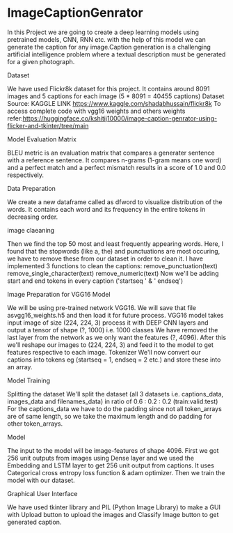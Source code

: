 # ImageCaptionGenrator
In this Project we are going to create a deep learning models using pretrained models, CNN, RNN etc. with the help of this model we can generate the caption for any image.Caption generation is a challenging artificial intelligence problem where a textual description must be generated for a given photograph.

Dataset

We have used Flickr8k dataset for this project. It contains around 8091 images and 5 captions for each image (5 * 8091 = 40455 captions)
Dataset Source: KAGGLE LINK https://www.kaggle.com/shadabhussain/flickr8k
To access complete code with vgg16 weights and others weights refer:https://huggingface.co/kshitij10000/image-caption-genrator-using-flicker-and-tkinter/tree/main

Model Evaluation Matrix

BLEU metric is an evaluation matrix that compares a generater sentence with a reference sentence. It compares n-grams (1-gram means one word) and a perfect match and a perfect mismatch results in a score of 1.0 and 0.0 respectively.

Data Preparation

We create a new dataframe called as dfword to visualize distribution of the words. It contains each word and its frequency in the entire tokens in decreasing order.

image claeaning

Then we find the top 50 most and least frequently appearing words. Here, I found that the stopwords (like a, the) and punctuations are most occuring, we have to remove these from our dataset in order to clean it. I have implemented 3 functions to clean the captions:
remove_punctuation(text)
remove_single_character(text)
remove_numeric(text)
Now we'll be adding start and end tokens in every caption ('startseq ' & ' endseq')

Image Preparation for VGG16 Model

We will be using pre-trained network VGG16.
We will save that file asvgg16_weights.h5 and then load it for future process.
VGG16 model takes input image of size (224, 224, 3) process it with DEEP CNN layers and output a tensor of shape (?, 1000) i.e. 1000 classes We have removed the last layer from the network as we only want the features (?, 4096).
After this we'll reshape our images to (224, 224, 3) and feed it to the model to get features respective to each image.
Tokenizer We'll now convert our captions into tokens eg (startseq = 1, endseq = 2 etc.) and store these into an array.

Model Training

Splitting the dataset We'll split the dataset (all 3 datasets i.e. captions_data, images_data and filenames_data) in ratio of 0.6 : 0.2 : 0.2 (train:valid:test) For the captions_data we have to do the padding since not all token_arrays are of same length, so we take the maximum length and do padding for other token_arrays.

Model

The input to the model will be image-features of shape 4096.
First we got 256 unit outputs from images using Dense layer and we used the Embedding and LSTM layer to get 256 unit output from captions.
It uses Categorical cross entropy loss function & adam optimizer.
Then we train the model with our dataset.

Graphical User Interface

We have used tkinter library and PIL (Python Image Library) to make a GUI with Upload button to upload the images and Classify Image button to get generated caption.
